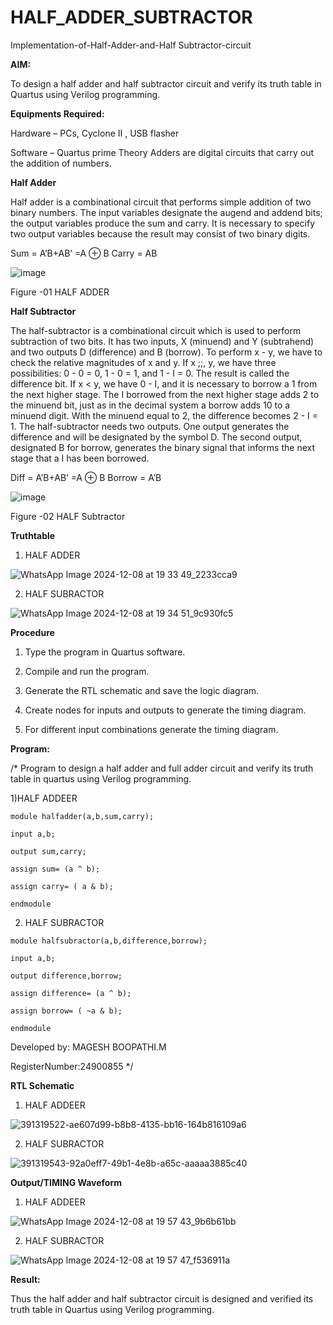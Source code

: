 # HALF_ADDER_SUBTRACTOR

Implementation-of-Half-Adder-and-Half Subtractor-circuit

**AIM:**

To design a half adder and half subtractor circuit and verify its truth table in Quartus using Verilog programming.

**Equipments Required:**

Hardware – PCs, Cyclone II , USB flasher 

Software – Quartus prime Theory Adders are digital circuits that carry out the addition of numbers.

**Half Adder**

Half adder is a combinational circuit that performs simple addition of two binary numbers. The input variables designate the augend and addend bits; the output variables produce the sum and carry. It is necessary to specify two output variables because the result may consist of two binary digits.

Sum = A’B+AB’ =A ⊕ B Carry = AB

![image](https://github.com/naavaneetha/HALF_ADDER_SUBTRACTOR/assets/154305477/bd4a0b2c-cdbc-4184-ab08-81578f121e1f)

Figure -01 HALF ADDER

**Half Subtractor**

The half-subtractor is a combinational circuit which is used to perform subtraction of two bits. It has two inputs, X (minuend) and Y (subtrahend) and two outputs D (difference) and B (borrow). To perform x - y, we have to check the relative magnitudes of x and y. If x ;;, y, we have three possibilities: 0 - 0 = 0, 1 - 0 = 1, and 1 - I = 0. The result is called the difference bit. If x < y, we have 0 - I, and it is necessary to borrow a 1 from the next higher stage. The I borrowed from the next higher stage adds 2 to the minuend bit, just as in the decimal system a borrow adds 10 to a minuend digit. With the minuend equal to 2, the difference becomes 2 - I = 1. The half-subtractor needs two outputs. One output generates the difference and will be designated by the symbol D. The second output, designated B for borrow, generates the binary signal that informs the next stage that a I has been borrowed. 

Diff = A’B+AB’ =A ⊕ B
Borrow = A’B

 ![image](https://github.com/naavaneetha/HALF_ADDER_SUBTRACTOR/assets/154305477/d76b099c-513f-4e7c-843a-e2fd028a531a)

Figure -02 HALF Subtractor

**Truthtable**
1) HALF ADDER
 
![WhatsApp Image 2024-12-08 at 19 33 49_2233cca9](https://github.com/user-attachments/assets/ba84058b-739f-40bf-bc46-54164fcc219f)

2) HALF SUBRACTOR

![WhatsApp Image 2024-12-08 at 19 34 51_9c930fc5](https://github.com/user-attachments/assets/4cf1ce27-2cfc-4f79-804f-bbcf4bba3e78)


**Procedure**

1.	Type the program in Quartus software.

2.	Compile and run the program.

3.	Generate the RTL schematic and save the logic diagram.

4.	Create nodes for inputs and outputs to generate the timing diagram.

5.	For different input combinations generate the timing diagram.


**Program:**

/* Program to design a half adder and full adder circuit and verify its truth table in quartus using Verilog programming.

1)HALF ADDEER
```
module halfadder(a,b,sum,carry);

input a,b;

output sum,carry;

assign sum= (a ^ b);

assign carry= ( a & b);

endmodule
```
2) HALF SUBRACTOR
```
module halfsubractor(a,b,difference,borrow);

input a,b;

output difference,borrow;

assign difference= (a ^ b);

assign borrow= ( ~a & b);

endmodule
```
Developed by: MAGESH BOOPATHI.M

RegisterNumber:24900855
*/

**RTL Schematic**
1) HALF ADDEER

![391319522-ae607d99-b8b8-4135-bb16-164b816109a6](https://github.com/user-attachments/assets/5ea7839f-7a7f-4fe4-bad0-f4b140c7c5f0)


2) HALF SUBRACTOR

 ![391319543-92a0eff7-49b1-4e8b-a65c-aaaaa3885c40](https://github.com/user-attachments/assets/c20cc008-f390-4284-998a-0379895a8d7f)



**Output/TIMING Waveform**

1) HALF ADDEER

![WhatsApp Image 2024-12-08 at 19 57 43_9b6b61bb](https://github.com/user-attachments/assets/f7637fac-61df-4259-a8ce-15dc6d1fe30a)



2) HALF SUBRACTOR

![WhatsApp Image 2024-12-08 at 19 57 47_f536911a](https://github.com/user-attachments/assets/0d627c21-3da9-4350-bf9d-f5bb97a409e7)



**Result:**

Thus the half adder and half subtractor circuit is designed and verified its truth table in Quartus using Verilog programming.
